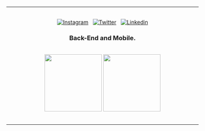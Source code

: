 <hr>

<br>

<div align="center">
  <a href="https://www.instagram.com/brnsalg/" target="_blank">
    <img src="https://img.shields.io/badge/Instagram-E4405F?style=for-the-badge&logo=instagram&logoColor=white" alt="Instagram"/></a> 
  &nbsp;
  <a href="https://www.twitter.com/brnsalg/" target="_blank"><img src="https://img.shields.io/badge/Twitter-1DA1F2?style=for-the-badge&logo=twitter&logoColor=white" alt="Twitter"/></a> 
  &nbsp;
  <a href="https://www.linkedin.com/in/brnsalg/" target="_blank"><img src="https://img.shields.io/badge/LinkedIn-0077B5?style=for-the-badge&logo=linkedin&logoColor=white" alt="Linkedin"/></a> 
</div>

<div align="center">
  <h3>
    <b>Back-End and Mobile.</b>
  </h3>
</div>

<br>

<div align="center">
  <img height="150em" src="https://github-readme-stats.vercel.app/api?username=brnsalg&show_icons=true&theme=dracula&include_all_commits=true&count_private=true"/>
  <img height="150em" src="https://github-readme-stats.vercel.app/api/top-langs/?username=brnsalg&layout=compact&langs_count=16&theme=dracula"/>
</div>
  
<br>
<!-- 
<div align="center">
  <img alt="Android Studio" height="50" width="60" src="https://raw.githubusercontent.com/devicons/devicon/master/icons/androidstudio/androidstudio-original.svg">
  &nbsp;
<hr>
-->
<hr>
